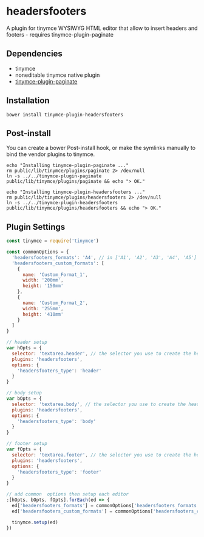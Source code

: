 # headersfooters

A plugin for tinymce WYSIWYG HTML editor that allow to insert headers and footers - requires tinymce-plugin-paginate

## Dependencies

- tinymce
- noneditable tinymce native plugin
- [tinymce-plugin-paginate](https://github.com/sirap-group/tinymce-plugin-paginate)

## Installation

    bower install tinymce-plugin-headersfooters

## Post-install

You can create a bower Post-install hook, or make the symlinks manually to bind the vendor plugins to tinymce.

    echo "Installing tinymce-plugin-paginate ..."
    rm public/lib/tinymce/plugins/paginate 2> /dev/null
    ln -s ../../tinymce-plugin-paginate public/lib/tinymce/plugins/paginate && echo "> OK."

    echo "Installing tinymce-plugin-headersfooters ..."
    rm public/lib/tinymce/plugins/headersfooters 2> /dev/null
    ln -s ../../tinymce-plugin-headersfooters public/lib/tinymce/plugins/headersfooters && echo "> OK."

## Plugin Settings

```js
const tinymce = require('tinymce')

const commonOptions = {
  'headersfooters_formats': 'A4', // in ['A1', 'A2', 'A3', 'A4', 'A5']
  'headersfooters_custom_formats': [
    {
      name: 'Custom_Format_1',
      width: '200mm',
      height: '150mm'
    },
    {
      name: 'Custom_Format_2',
      width: '255mm',
      height: '410mm'
    }
  ]
}

// header setup
var hOpts = {
  selector: 'textarea.header', // the selector you use to create the header
  plugins: 'headersfooters',
  options: {
    'headersfooters_type': 'header'
  }
}

// body setup
var bOpts = {
  selector: 'textarea.body', // the selector you use to create the header
  plugins: 'headersfooters',
  options: {
    'headersfooters_type': 'body'
  }
}

// footer setup
var fOpts = {
  selector: 'textarea.footer', // the selector you use to create the header
  plugins: 'headersfooters',
  options: {
    'headersfooters_type': 'footer'
  }
}

// add common  options then setup each editor
;[hOpts, bOpts, fOpts].forEach(ed => {
  ed['headersfooters_formats'] = commonOptions['headersfooters_formats']
  ed['headersfooters_custom_formats'] = commonOptions['headersfooters_custom_formats']

  tinymce.setup(ed)
})
```
